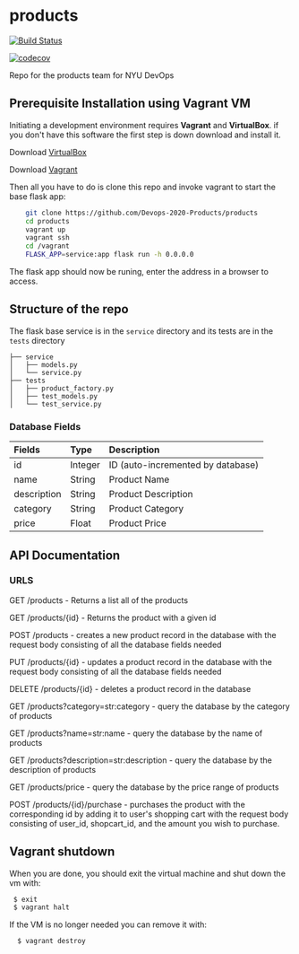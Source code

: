 # products

[![Build Status](https://travis-ci.org/Devops-2020-Products/products.svg?branch=master)](https://travis-ci.org/Devops-2020-Products/products)

[![codecov](https://codecov.io/gh/Devops-2020-Products/products/branch/master/graph/badge.svg?token=JYWRIX2BOC)]()

Repo for the products team for NYU DevOps

## Prerequisite Installation using Vagrant VM

Initiating a development environment requires  **Vagrant** and **VirtualBox**. if you don't have this software the first step is down download and install it.

Download [VirtualBox](https://www.virtualbox.org/)

Download [Vagrant](https://www.vagrantup.com/)

Then all you have to do is clone this repo and invoke vagrant to start the base flask app:

```bash
    git clone https://github.com/Devops-2020-Products/products
    cd products
    vagrant up
    vagrant ssh
    cd /vagrant
    FLASK_APP=service:app flask run -h 0.0.0.0
```

The flask app should now be runing, enter the address in a browser to access.

## Structure of the repo

The flask base service is in the ```service``` directory and its tests are in the  ```tests``` directory 

```
├── service
│   ├── models.py
│   └── service.py
├── tests
│   ├── product_factory.py
│   ├── test_models.py
│   └── test_service.py
```
### Database  Fields
| Fields | Type | Description
| :--- | :--- | :--- |
| id | Integer | ID (auto-incremented by database) 
| name | String | Product Name
| description | String | Product Description
| category | String | Product Category
| price | Float | Product Price

## API Documentation
### URLS

 GET /products - Returns a list all of the products

 GET /products/{id} - Returns the product with a given id

 POST /products - creates a new product record in the database with the request body consisting of all the database fields needed

 PUT /products/{id} - updates a product record in the database with the request body consisting of all the database fields needed

 DELETE /products/{id} - deletes a product record in the database  
 
 GET /products?category=str:category - query the database by the category of products
 
 GET /products?name=str:name - query the database by the name of products
 
 GET /products?description=str:description - query the database by the description of products

 GET /products/price - query the database by the price range of products

 POST /products/{id}/purchase - purchases the product with the corresponding id by adding it to user's shopping cart with the request body consisting of user_id, shopcart_id, and the amount you wish to purchase. 

 
## Vagrant shutdown

When you are done, you should exit the virtual machine and shut down the vm with:

```bash
 $ exit
 $ vagrant halt
```

If the VM is no longer needed you can remove it with:

```bash
  $ vagrant destroy
```




